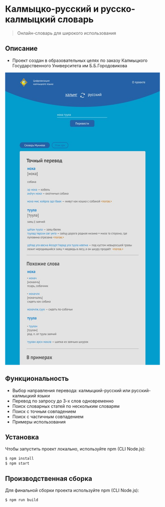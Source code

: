 # Калмыцко-русский и русско-калмыцкий словарь

> Онлайн-словарь для широкого использования

## Описание

- Проект создан в образовательных целях по заказу Калмыцкого Государственного Университета им Б.Б.Городовикова

<img src="./src/images/screenshot.jpg" width="590" height="952" alt="Калмыцко-русский и русско-калмыцкий словарь">

## Функциональность

- Выбор направления перевода: калмыцкий-русский или русский-калмыцкий языки
- Перевод по запросу до 3-х слов одновременно
- Поиск словарных статей по нескольким словарям
- Поиск с точным совпадением
- Поиск с частичным совпадением
- Примеры использования

## Установка

Чтобы запустить проект локально, используйте npm (CLI Node.js):

```
$ npm install
$ npm start
```

## Производственная сборка

Для финальной сборки проекта используйте npm (CLI Node.js):

```
$ npm run build
```
